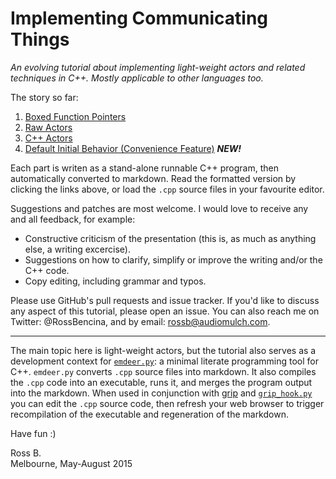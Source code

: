 
Implementing Communicating Things
=================================

_An evolving tutorial about implementing light-weight actors and related
techniques in C++. Mostly applicable to other languages too._

The story so far:

1. [Boxed Function Pointers](01-boxed-function-pointers.cpp.md)
2. [Raw Actors](02-raw-actors.cpp.md)
3. [C++ Actors](03-cpp-actors.cpp.md)
4. [Default Initial Behavior (Convenience Feature)](04-default-behavior.cpp.md) *__NEW!__*

Each part is writen as a stand-alone runnable C++ program, then automatically
converted to markdown. Read the formatted version by clicking the links
above, or load the `.cpp` source files in your favourite editor.

Suggestions and patches are most welcome. I would love to receive any and all feedback, for example:
 - Constructive criticism of the presentation (this is, as much as anything else, a writing excercise).
 - Suggestions on how to clarify, simplify or improve the writing and/or the C++ code.
 - Copy editing, including grammar and typos.

Please use GitHub's pull requests and issue tracker. If you'd like to discuss
any aspect of this tutorial, please open an issue.
You can also reach me on Twitter: @RossBencina, and by email: rossb@audiomulch.com.

---

The main topic here is light-weight actors, but the tutorial also serves as a
development context for [`emdeer.py`](emdeer.py): a minimal literate programming
tool for C++. `emdeer.py` converts `.cpp` source files
into markdown. It also compiles the `.cpp` code into an executable, runs it, and
merges the program output into the markdown.  When used in conjunction
with [grip](https://github.com/joeyespo/grip) and [`grip_hook.py`](grip_hook.py)
you can edit the `.cpp` source code, then refresh your web browser to
trigger recompilation of the executable and regeneration of the markdown.

Have fun :)

Ross B.  
Melbourne, May-August 2015

